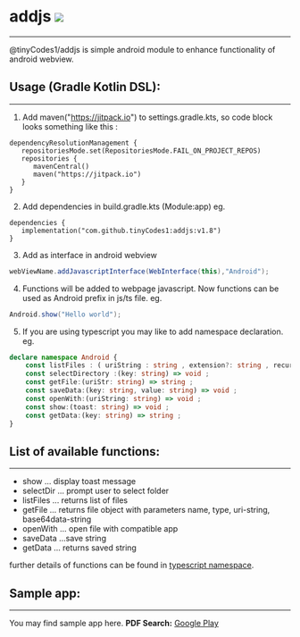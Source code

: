 # addjs [![](https://jitpack.io/v/tinyCodes1/addjs.svg)](https://jitpack.io/#tinyCodes1/addjs)
---

@tinyCodes1/addjs is simple android module to enhance functionality of android webview.

## Usage (Gradle Kotlin DSL):
---

1. Add maven("https://jitpack.io") to settings.gradle.kts,
   so code block looks something like this :

```
dependencyResolutionManagement {
   repositoriesMode.set(RepositoriesMode.FAIL_ON_PROJECT_REPOS)
   repositories {
      mavenCentral()
      maven("https://jitpack.io")
   }
}
```

2. Add dependencies in build.gradle.kts (Module:app) eg.

```
dependencies {
   implementation("com.github.tinyCodes1:addjs:v1.8")
}
```

3. Add as interface in android webview

```java
webViewName.addJavascriptInterface(WebInterface(this),"Android");
```

4. Functions will be added to webpage javascript. Now functions can be used as Android prefix in js/ts file. eg.

```java
Android.show("Hello world");
```

5. If you are using typescript you may like to add namespace declaration. eg.

```ts {#namespace}
declare namespace Android {
    const listFiles : ( uriString : string , extension?: string , recursive?: boolean , returnKey?: string ) => string ;
    const selectDirectory :(key: string) => void ;
    const getFile:(uriStr: string) => string ;
    const saveData:(key: string, value: string) => void ;
    const openWith:(uriString: string) => void ;
    const show:(toast: string) => void ;
    const getData:(key: string) => string ;
}
```

## List of available functions:
---

- show ... display toast message
- selectDir ... prompt user to select folder
- listFiles ... returns list of files
- getFile ... returns file object with parameters name, type, uri-string, base64data-string
- openWith ... open file with compatible app
- saveData ...save string
- getData ... returns saved string

further details of functions can be found in [typescript namespace](#namespace).

## Sample app:
---

You may find sample app here.
**PDF Search:**  [Google Play](https://play.google.com/store/apps/details?id=com.tinycode.pdfsearch)
